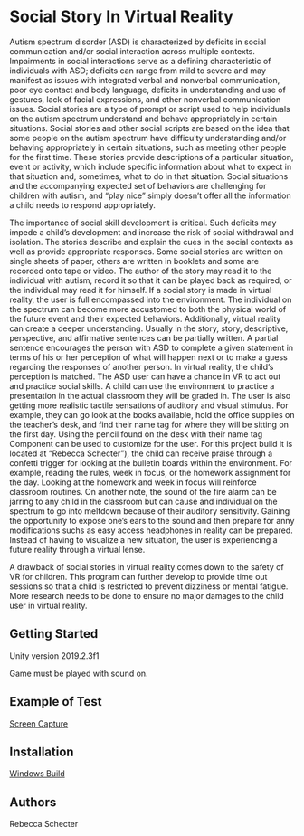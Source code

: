 # Social Story In Virtual Reality

 Autism spectrum disorder (ASD) is characterized by deficits in social communication and/or social interaction across multiple contexts. Impairments in social interactions serve as a defining characteristic of individuals with ASD; deficits can range from mild to severe and may manifest as issues with integrated verbal and nonverbal communication, poor eye contact and body language, deficits in understanding and use of gestures, lack of facial expressions, and other nonverbal communication issues. Social stories are a type of prompt or script used to help individuals on the autism spectrum understand and behave appropriately in certain situations. Social stories and other social scripts are based on the idea that some people on the autism spectrum have difficulty understanding and/or behaving appropriately in certain situations, such as meeting other people for the first time. These stories provide descriptions of a particular situation, event or activity, which include specific information about what to expect in that situation and, sometimes, what to do in that situation. Social situations and the accompanying expected set of behaviors are challenging for children with autism, and “play nice” simply doesn’t offer all the information a child needs to respond appropriately. 
 
 The importance of social skill development is critical. Such deficits may impede a child’s development and increase the risk of social withdrawal and isolation. The stories describe and explain the cues in the social contexts as well as provide appropriate responses. Some social stories are written on single sheets of paper, others are written in booklets and some are recorded onto tape or video. The author of the story may read it to the individual with autism, record it so that it can be played back as required, or the individual may read it for himself. If a social story is made in virtual reality, the user is full encompassed into the environment. The individual on the spectrum can become more accustomed to both the physical world of the future event and their expected behaviors. Additionally, virtual reality can create a deeper understanding. Usually in the story, story, descriptive, perspective, and affirmative sentences can be partially written. A partial sentence encourages the person with ASD to complete a given statement in terms of his or her perception of what will happen next or to make a guess regarding the responses of another person. In virtual reality, the child’s perception is matched. The ASD user can have a chance in VR to act out and practice social skills. A child can use the environment to practice a presentation in the actual classroom they will be graded in. The user is also getting more realistic tactile sensations of auditory and visual stimulus. For example, they can go look at the books available, hold the office supplies on the teacher’s desk, and find their name tag for where they will be sitting on the first day. Using the pencil found on the desk with their name tag Component can be used to customize for the user. For this project build it is located at “Rebecca Schecter”), the child can receive praise through a confetti trigger for looking at the bulletin boards within the environment. For example, reading the rules, week in focus, or the homework assignment for the day. Looking at the homework and week in focus will reinforce classroom routines. On another note, the sound of the fire alarm can be jarring to any child in the classroom but can cause and individual on the spectrum to go into meltdown because of their auditory sensitivity. Gaining the opportunity to expose one’s ears to the sound and then prepare for anny modifications suchs as easy access headphones in reality can be prepared. Instead of having to visualize a new situation, the user is experiencing a future reality through a virtual lense. 
 
 A drawback of social stories in virtual reality comes down to the safety of VR for children. This program can further develop to provide time out sessions so that a child is restricted to prevent dizziness or mental fatigue. More research needs to be done to ensure no major damages to the child user in virtual reality. 

## Getting Started
Unity version 2019.2.3f1

Game must be played with sound on. 

## Example of Test
 [Screen Capture](google.com)
 
## Installation
  [Windows Build](google.com)

## Authors
Rebecca Schecter

